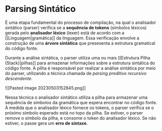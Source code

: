 # Parsing Sintático
É uma etapa fundamental do processo de compilação, na qual o analisador sintático (parser) verifica se a **sequência de tokens** (símbolos léxicos) gerada pelo **analisador léxico** (lexer) está de acordo com a [[Linguagem|gramática]] da linguagem. Essa verificação envolve a construção de uma **árvore sintática** que presesenta a estrutura gramatical do código fonte.

Durante a análise sintática, o parser utiliza uma ou mais [[Estrutura Pilha (Stack)|pilhas]] para armazenar informações sobre a estrutura sintática do código fonte. A pilha é responsável por realizar a análise sintática por meio do parser, utilizando a técnica chamada de *parsing preditivo recursivo descendente*.

![[Pasted image 20230503152845.png]]

Nessa técnica o analisador sintático utiliza a pilha para armazenar uma sequência de símbolos da gramática que espera encontrar no código fonte. À medida que o analisador léxico fornece os tokens, o parser verifica se o próximo símbolo esperado está no topo da pilha. Se estiver, o parser remove o símbolo da pilha, e consome o token do analisador léxico. Se não estiver, o passe gera um **erro de sintaxe**. 
